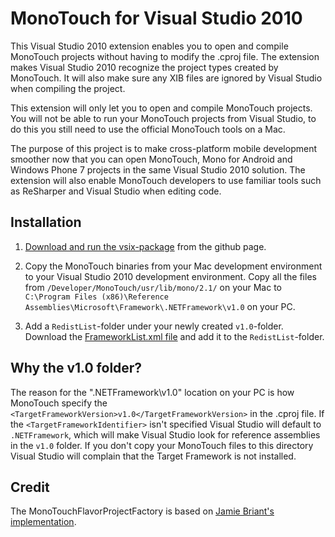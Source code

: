 # MonoTouch for Visual Studio 2010
This Visual Studio 2010 extension enables you to open and compile MonoTouch projects without 
having to modify the .cproj file. The extension makes Visual Studio 2010 recognize the project 
types created by MonoTouch. It will also make sure any XIB files are ignored by Visual Studio 
when compiling the project.
 
This extension will only let you to open and compile MonoTouch projects. 
You will not be able to run your MonoTouch projects from Visual Studio, to do this you 
still need to use the official MonoTouch tools on a Mac.
 
The purpose of this project is to make cross-platform mobile development smoother now 
that you can open MonoTouch, Mono for Android and Windows Phone 7 projects in the same 
Visual Studio 2010 solution. The extension will also enable MonoTouch developers to use 
familiar tools such as ReSharper and Visual Studio when editing code.

## Installation
1. [Download and run the vsix-package](https://github.com/downloads/follesoe/VSMonoTouch/VSMonoTouch.vsix)
from the github page.

2. Copy the MonoTouch binaries from your Mac development environment to your Visual Studio 2010 development environment.
Copy all the files from `/Developer/MonoTouch/usr/lib/mono/2.1/` on your Mac to 
`C:\Program Files (x86)\Reference Assemblies\Microsoft\Framework\.NETFramework\v1.0` on your PC.

3. Add a `RedistList`-folder under your newly created `v1.0`-folder. 
Download the [FrameworkList.xml file](https://github.com/downloads/follesoe/VSMonoTouch/FrameworkList.xml) and add it to the `RedistList`-folder. 

## Why the v1.0 folder?
The reason for the ".NETFramework\v1.0" location on your PC is how MonoTouch specify the 
`<TargetFrameworkVersion>v1.0</TargetFrameworkVersion>` in the .cproj file. 
If the `<TargetFrameworkIdentifier>` isn't specified Visual Studio will default to `.NETFramework`, 
which will make Visual Studio look for reference assemblies in the `v1.0` folder. 
If you don't copy your MonoTouch files to this directory Visual Studio will complain that the 
Target Framework is not installed.

## Credit
The MonoTouchFlavorProjectFactory is based on [Jamie Briant's implementation](https://github.com/jamiebriant/VsMono).